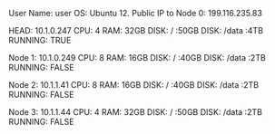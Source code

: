 User Name: user
OS: Ubuntu 12.
Public IP to Node 0: 199.116.235.83

HEAD: 10.1.0.247
CPU: 4
RAM: 32GB
DISK: / :50GB
DISK: /data :4TB
RUNNING: TRUE

Node 1: 10.1.0.249
CPU: 8
RAM: 16GB
DISK: / :40GB
DISK: /data :2TB
RUNNING: FALSE

Node 2: 10.1.1.41
CPU: 8
RAM: 16GB
DISK: / :40GB
DISK: /data :2TB
RUNNING: FALSE

Node 3: 10.1.1.44
CPU: 4
RAM: 32GB
DISK: / :50GB
DISK: /data :2TB
RUNNING: FALSE
